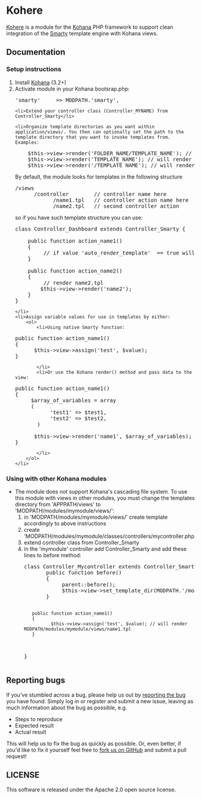 # Kohere
[Kohere](https://github.com/huffingtonpost/Kohere) is a module for the [Kohana](http://ww.kohanaframework.org) PHP framework to support clean integration of the [Smarty](http://www.smarty.net/) template engine with Kohana views.

## Documentation
### Setup instructions

<ol>
    <li>Install <a href="http://kohanaframework.org/" target="_blank">Kohana</a> (3.2+)</li>
    <li>Activate module in your Kohana bootsrap.php:
<pre>
'smarty'     => MODPATH.'smarty',
</pre>
    </li>

    <li>Extend your controller class (Controller_MYNAME) from Controller_Smarty</li>

    <li>Organize template directories as you want within application/views/. You then can optionally set the path to the template directory that you want to invoke templates from. Examples:
<pre>
    $this->view->render('FOLDER_NAME/TEMPLATE_NAME'); // under /application/views/
    $this->view->render('TEMPLATE_NAME'); // will render template under current controller folder
    $this->view->render('/TEMPLATE_NAME'); // will render template under views/ directory
</pre>

By default, the module looks for templates in the following structure
<pre>
/views
      /controller        // controller name here
            /name1.tpl   // controller action name here
            /name2.tpl   // second controller action
</pre>
so if you have such template structure you can use:
<pre>
class Controller_Dashboard extends Controller_Smarty {

    public function action_name1()
    {   
         // if value 'auto_render_template'  == true will render name1.tpl template automatically
    }

    public function action_name2()
    {   
         // render name2.tpl
        $this->view->render('name2');    
    }
}
</pre>
    </li>
    <li>Assign variable values for use in templates by either:
        <ol>
            <li>Using native Smarty function:
<pre>
public function action_name1()
{    
      $this->view->assign('test', $value);
}   
</pre>
            </li>
            <li>Or use the Kohana render() method and pass data to the view:
<pre>
public function action_name1()
{    
     $array_of_variables = array
     (
           'test1' => $test1,
           'test2' => $test2,
       )

      $this->view->render('name1', $array_of_variables);
}
</pre>
            </li>
        </ol>
    </li>
</ol>

### Using with other Kohana modules
<ul>
    <li>The module does not support Kohana's cascading file system. To use this module with views in other modules, you must change the templates directory from 'APPPATH/views' to 'MODPATH/modules/mymodule/views/':
        <ol>
            <li>in 'MODPATH/modules/mymodule/views/' create template accordingly to above instructions</li>
            <li>create 'MODPATH/modules/mymodule/classes/controllers/mycontroller.php</li>
            <li>extend controller class from Controller_Smarty</li>
            <li>in the 'mymodule' controller add Controller_Smarty and add these lines to before method:
<pre>
class Controller_Mycontroller extends Controller_Smarty {
       public function before()
       {    
            parent::before();
            $this->view->set_template_dir(MODPATH.'/modules/mymodule/views/');
       }
       
       public function action_name1()
       {    
              $this->view->assign('test', $value); // will render MODPATH/modules/mymodule/views/name1.tpl 
       }  
}
</pre>
            </li>
        </ol>
    </li>
</ul>

## Reporting bugs
If you've stumbled across a bug, please help us out by [reporting the bug](https://github.com/huffingtonpost/huffpost-kohana-smarty/issues) you have found. Simply log in or register and submit a new issue, leaving as much information about the bug as possible, e.g.

* Steps to reproduce
* Expected result
* Actual result

This will help us to fix the bug as quickly as possible. Or, even better, if you'd like to fix it yourself feel free to [fork us on GitHub](https://github.com/huffingtonpost/huffpost-kohana-smarty/) and submit a pull request!

## LICENSE
This software is released under the Apache 2.0 open source license.
